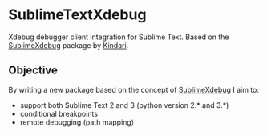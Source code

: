 # SublimeTextXdebug

Xdebug debugger client integration for Sublime Text.
Based on the [SublimeXdebug](https://github.com/Kindari/SublimeXdebug) package by [Kindari](https://github.com/Kindari).

## Objective

By writing a new package based on the concept of [SublimeXdebug](https://github.com/Kindari/SublimeXdebug) I aim to:
- support both Sublime Text 2 and 3 (python version 2.* and 3.*)
- conditional breakpoints
- remote debugging (path mapping)